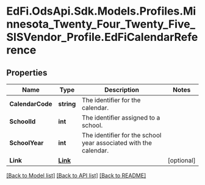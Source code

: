 # EdFi.OdsApi.Sdk.Models.Profiles.Minnesota_Twenty_Four_Twenty_Five_SISVendor_Profile.EdFiCalendarReference

## Properties

Name | Type | Description | Notes
------------ | ------------- | ------------- | -------------
**CalendarCode** | **string** | The identifier for the calendar. | 
**SchoolId** | **int** | The identifier assigned to a school. | 
**SchoolYear** | **int** | The identifier for the school year associated with the calendar. | 
**Link** | [**Link**](Link.md) |  | [optional] 

[[Back to Model list]](../README.md#documentation-for-models) [[Back to API list]](../README.md#documentation-for-api-endpoints) [[Back to README]](../README.md)


